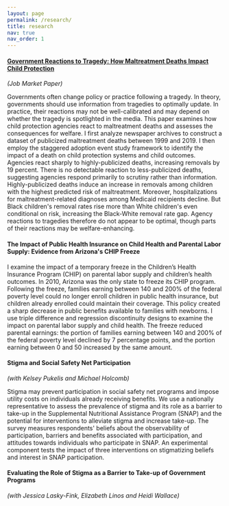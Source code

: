 ```yaml
---
layout: page
permalink: /research/
title: research
nav: true
nav_order: 1
---
```


#### <a href="https://aliceheath.github.io/jmp" target="_blank">Government Reactions to Tragedy: How Maltreatment Deaths Impact Child Protection</a>
*(Job Market Paper)*

Governments often change policy or practice following a tragedy. In theory, governments should use information from tragedies to optimally update. In practice, their reactions may not be well-calibrated and may depend on whether the tragedy is spotlighted in the media. This paper examines how child protection agencies react to maltreatment deaths and assesses the consequences for welfare. I first analyze newspaper archives to construct a dataset of publicized maltreatment deaths between 1999 and 2019. I then employ the staggered adoption event study framework to identify the impact of a death on child protection systems and child outcomes. Agencies react sharply to highly-publicized deaths, increasing removals by 19 percent. There is no detectable reaction to less-publicized deaths, suggesting agencies respond primarily to scrutiny rather than information. Highly-publicized deaths induce an increase in removals among children with the highest predicted risk of maltreatment. Moreover, hospitalizations for maltreatment-related diagnoses among Medicaid recipients decline. But Black children's removal rates rise more than White children's even conditional on risk, increasing the Black-White removal rate gap. Agency reactions to tragedies therefore do not appear to be optimal, though parts of their reactions may be welfare-enhancing.


#### The Impact of Public Health Insurance on Child Health and Parental Labor Supply: Evidence from Arizona's CHIP Freeze

I examine the impact of a temporary freeze in the Children’s Health Insurance Program (CHIP) on parental labor supply and children’s health outcomes.  In 2010, Arizona was the only state to freeze its CHIP program.  Following the freeze, families earning between 140 and 200% of the federal poverty level could no longer enroll children in public health insurance, but children already enrolled could maintain their coverage.  This policy created a sharp decrease in public benefits available to families with newborns.  I use triple difference and regression discontinuity designs to examine the impact on parental labor supply and child health.  The freeze reduced parental earnings: the portion of families earning between 140 and 200% of the federal poverty level declined by 7 percentage points, and the portion earning between 0 and 50 increased by the same amount.


#### Stigma and Social Safety Net Participation
*(with Kelsey Pukelis and Michael Holcomb)*

Stigma may prevent participation in social safety net programs and impose utility costs on individuals already receiving benefits. We use a nationally representative to assess the prevalence of stigma and its role as a barrier to take-up in the Supplemental Nutritional Assistance Program (SNAP) and the potential for interventions to alleviate stigma and increase take-up. The survey measures respondents' beliefs about the observability of participation, barriers and benefits associated with participation, and attitudes towards individuals who participate in SNAP. An experimental component tests the impact of three interventions on stigmatizing beliefs and interest in SNAP participation.

#### Evaluating the Role of Stigma as a Barrier to Take-up of Government Programs
*(with Jessica Lasky-Fink, Elizabeth Linos and Heidi Wallace)*
